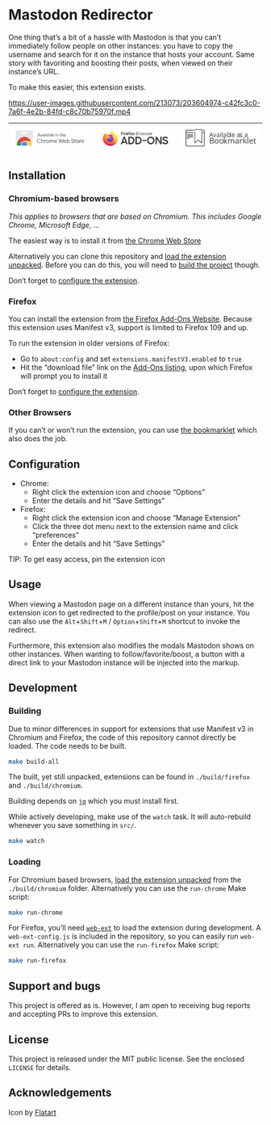 # Mastodon Redirector

One thing that’s a bit of a hassle with Mastodon is that you can’t immediately follow people on other instances: you have to copy the username and search for it on the instance that hosts your account. Same story with favoriting and boosting their posts, when viewed on their instance’s URL.

To make this easier, this extension exists.

https://user-images.githubusercontent.com/213073/203604974-c42fc3c0-7a6f-4e2b-84fd-c8c70b75970f.mp4

| [![Available on the Chrome Web Store](./assets/chrome-webstore.svg)](https://chrome.google.com/webstore/detail/mastodon-view-profile-on-my-mastodon-instance/limifnkopacddgpihodacjeckfkpbfoe) | [![Available on the Firefox Add-ons Website](./assets/firefox-addons.svg)](https://addons.mozilla.org/en-US/firefox/addon/mastodon-profile-redirect/) | [![Available as a Bookmarklet](./assets/bookmarklet.svg)](#other-browsers) |
|-|-|-|

## Installation

### Chromium-based browsers

_This applies to browsers that are based on Chromium. This includes Google Chrome, Microsoft Edge, …_

The easiest way is to install it from [the Chrome Web Store](https://chrome.google.com/webstore/detail/mastodon-view-profile-on-my-mastodon-instance/limifnkopacddgpihodacjeckfkpbfoe)

Alternatively you can clone this repository and [load the extension unpacked](https://developer.chrome.com/docs/extensions/mv3/getstarted/development-basics/#load-unpacked). Before you can do this, you will need to [build the project](#development) though.

Don’t forget to [configure the extension](#configuration).

### Firefox

You can install the extension from [the Firefox Add-Ons Website](https://addons.mozilla.org/en-US/firefox/addon/mastodon-profile-redirect/). Because this extension uses Manifest v3, support is limited to Firefox 109 and up.

To run the extension in older versions of Firefox:

- Go to `about:config` and set `extensions.manifestV3.enabled` to `true`
- Hit the “download file” link on the [Add-Ons listing](https://addons.mozilla.org/en-US/firefox/addon/mastodon-profile-redirect/), upon which Firefox will prompt you to install it

Don’t forget to [configure the extension](#configuration).

### Other Browsers

If you can’t or won’t run the extension, you can use [the bookmarklet](./bookmarklet/) which also does the job.

## Configuration

- Chrome:
    - Right click the extension icon and choose “Options”
    - Enter the details and hit “Save Settings”
- Firefox:
    - Right click the extension icon and choose “Manage Extension”
    - Click the three dot menu next to the extension name and click “preferences”
    - Enter the details and hit “Save Settings”

TIP: To get easy access, pin the extension icon

## Usage

When viewing a Mastodon page on a different instance than yours, hit the extension icon to get redirected to the profile/post on your instance. You can also use the `Alt`+`Shift`+`M` / `Option`+`Shift`+`M` shortcut to invoke the redirect.

Furthermore, this extension also modifies the modals Mastodon shows on other instances. When wanting to follow/favorite/boost, a button with a direct link to your Mastodon instance will be injected into the markup.

## Development

### Building

Due to minor differences in support for extensions that use Manifest v3 in Chromium and Firefox, the code of this repository cannot directly be loaded. The code needs to be built.

```bash
make build-all
```

The built, yet still unpacked, extensions can be found in `./build/firefox` and `./build/chromium`.

Building depends on [`jq`](https://stedolan.github.io/jq/) which you must install first.

While actively developing, make use of the `watch` task. It will auto-rebuild whenever you save something in `src/`.

```bash
make watch
```

### Loading

For Chromium based browsers, [load the extension unpacked](https://developer.chrome.com/docs/extensions/mv3/getstarted/development-basics/#load-unpacked) from the `./build/chromium` folder. Alternatively you can use the `run-chrome` Make script:

```bash
make run-chrome
```

For Firefox, you’ll need [`web-ext`](https://extensionworkshop.com/documentation/develop/getting-started-with-web-ext/) to load the extension during development. A `web-ext-config.js` is included in the repository, so you can easily run `web-ext run`. Alternatively you can use the `run-firefox` Make script:

```bash
make run-firefox
```

## Support and bugs

This project is offered as is. However, I am open to receiving bug reports and accepting PRs to improve this extension.

## License

This project is released under the MIT public license. See the enclosed `LICENSE` for details.

## Acknowledgements

Icon by [Flatart](https://www.iconfinder.com/icons/4373112/logo_logos_mastodon_icon)